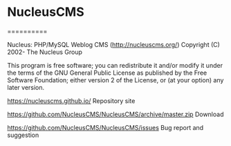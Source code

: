 # NucleusCMS
==========

Nucleus: PHP/MySQL Weblog CMS (http://nucleuscms.org/)
Copyright (C) 2002- The Nucleus Group
	
This program is free software; you can redistribute it and/or modify it under the terms of the GNU General Public License
as published by the Free Software Foundation; either version 2 of the License, or (at your option) any later version.

https://nucleuscms.github.io/
Repository site

https://github.com/NucleusCMS/NucleusCMS/archive/master.zip
Download

https://github.com/NucleusCMS/NucleusCMS/issues
Bug report and suggestion